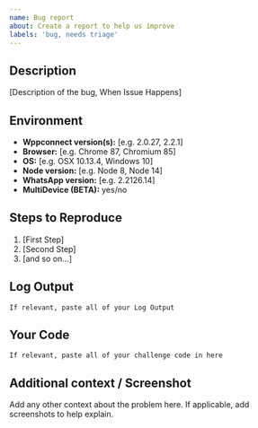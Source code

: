 ```yaml
---
name: Bug report
about: Create a report to help us improve
labels: 'bug, needs triage'
---
```


## Description

[Description of the bug, When Issue Happens]

## Environment

- **Wppconnect version(s):** [e.g. 2.0.27, 2.2.1]
- **Browser:** [e.g. Chrome 87, Chromium 85]
- **OS:** [e.g. OSX 10.13.4, Windows 10]
- **Node version:** [e.g. Node 8, Node 14]
- **WhatsApp version:** [e.g. 2.2126.14]
- **MultiDevice (BETA):** yes/no

## Steps to Reproduce

1. [First Step]
2. [Second Step]
3. [and so on...]

## Log Output

```
If relevant, paste all of your Log Output
```

## Your Code

```
If relevant, paste all of your challenge code in here
```

## Additional context / Screenshot

Add any other context about the problem here. If applicable, add screenshots to help explain.
